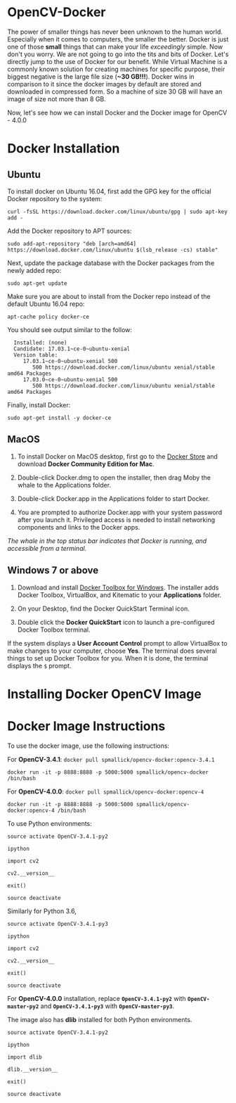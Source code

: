 # OpenCV-Docker

The power of smaller things has never been unknown to the human world. Especially when it comes to computers, the smaller the better. Docker is just one of those **small** things that can make your life *exceedingly* simple. Now don't you worry. We are not going to go into the tits and bits of Docker. Let's directly jump to the use of Docker for our benefit. While Virtual Machine is a commonly known solution for creating machines for specific purpose, their biggest negative is the large file size (**~30 GB!!!**). Docker wins in comparison to it since the docker images by default are stored and downloaded in compressed form. So a machine of size 30 GB will have an image of size not more than 8 GB.

Now, let's see how we can install Docker and the Docker image for OpenCV - 4.0.0

# Docker Installation

## Ubuntu
To install docker on Ubuntu 16.04, first add the GPG key for the official Docker repository to the system:

`curl -fsSL https://download.docker.com/linux/ubuntu/gpg | sudo apt-key add -`

Add the Docker repository to APT sources:

`sudo add-apt-repository "deb [arch=amd64] https://download.docker.com/linux/ubuntu $(lsb_release -cs) stable"`

Next, update the package database with the Docker packages from the newly added repo:

`sudo apt-get update`

Make sure you are about to install from the Docker repo instead of the default Ubuntu 16.04 repo:

`apt-cache policy docker-ce`

You should see output similar to the follow:

```docker-ce:
  Installed: (none)
  Candidate: 17.03.1~ce-0~ubuntu-xenial
  Version table:
     17.03.1~ce-0~ubuntu-xenial 500
        500 https://download.docker.com/linux/ubuntu xenial/stable amd64 Packages
     17.03.0~ce-0~ubuntu-xenial 500
        500 https://download.docker.com/linux/ubuntu xenial/stable amd64 Packages
```
Finally, install Docker:

`sudo apt-get install -y docker-ce`

## MacOS

1. To install Docker on MacOS desktop, first go to the [Docker Store](https://store.docker.com/editions/community/docker-ce-desktop-mac) and download **Docker Community Edition for Mac**.

2. Double-click Docker.dmg to open the installer, then drag Moby the whale to the Applications folder.

3. Double-click Docker.app in the Applications folder to start Docker.

4. You are prompted to authorize Docker.app with your system password after you launch it. Privileged access is needed to install networking components and links to the Docker apps.

*The whale in the top status bar indicates that Docker is running, and accessible from a terminal.*

## Windows 7 or above

1. Download and install [Docker Toolbox for Windows](https://download.docker.com/win/stable/DockerToolbox.exe). The installer adds Docker Toolbox, VirtualBox, and Kitematic to your **Applications** folder.

2. On your Desktop, find the Docker QuickStart Terminal icon.

3. Double click the **Docker QuickStart** icon to launch a pre-configured Docker Toolbox terminal.

If the system displays a **User Account Control** prompt to allow VirtualBox to make changes to your computer, choose **Yes**.
The terminal does several things to set up Docker Toolbox for you. When it is done, the terminal displays the `$` prompt.

# Installing Docker OpenCV Image

# Docker Image Instructions

To use the docker image, use the following instructions:

For **OpenCV-3.4.1**:
`docker pull spmallick/opencv-docker:opencv-3.4.1`

`docker run -it -p 8888:8888 -p 5000:5000 spmallick/opencv-docker /bin/bash`

For **OpenCV-4.0.0**:
`docker pull spmallick/opencv-docker:opencv-4`

`docker run -it -p 8888:8888 -p 5000:5000 spmallick/opencv-docker:opencv-4 /bin/bash`

To use Python environments:

`source activate OpenCV-3.4.1-py2`

`ipython`

`import cv2`

`cv2.__version__`

`exit()`

`source deactivate`

Similarly for Python 3.6,

`source activate OpenCV-3.4.1-py3`

`ipython`

`import cv2`

`cv2.__version__`

`exit()`

`source deactivate`

For **OpenCV-4.0.0** installation, replace **`OpenCV-3.4.1-py2`** with **`OpenCV-master-py2`** and **`OpenCV-3.4.1-py3`** with **`OpenCV-master-py3`**.

The image also has **dlib** installed for both Python environments. 

`source activate OpenCV-3.4.1-py2`

`ipython`

`import dlib`

`dlib.__version__`

`exit()`

`source deactivate`
